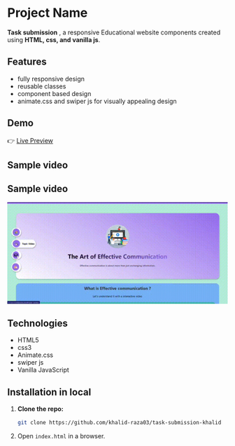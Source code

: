 # Project Name

**Task submission** , a responsive Educational website components created using **HTML, css, and vanilla js**.

## Features

- fully responsive design
- reusable classes
- component based design
- animate.css and swiper js for visually appealing design

## Demo

👉 [Live Preview](https://khalid-raza03.github.io/task-submission-khalid/)


## Sample video
## Sample video
![Project Demo](./assets/sample.gif)




## Technologies

- HTML5
- css3
- Animate.css
- swiper js
- Vanilla JavaScript

## Installation in local

1. **Clone the repo:**

   ```bash
   git clone https://github.com/khalid-raza03/task-submission-khalid
   ```

2. Open `index.html` in a browser.
